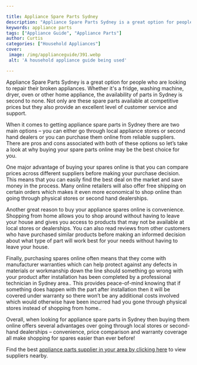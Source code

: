 ```yaml
---

title: Appliance Spare Parts Sydney
description: "Appliance Spare Parts Sydney is a great option for people who are looking to repair their broken appliances. Whether it's a fridge...keep going and find out"
keywords: appliance parts
tags: ["Appliance Guide", "Appliance Parts"]
author: Curtis
categories: ["Household Appliances"]
cover: 
 image: /img/applianceguide/391.webp
 alt: 'A household appliance guide being used'

---
```


Appliance Spare Parts Sydney is a great option for people who are looking to repair their broken appliances. Whether it's a fridge, washing machine, dryer, oven or other home appliance, the availability of parts in Sydney is second to none. Not only are these spare parts available at competitive prices but they also provide an excellent level of customer service and support.

When it comes to getting appliance spare parts in Sydney there are two main options – you can either go through local appliance stores or second hand dealers or you can purchase them online from reliable suppliers. There are pros and cons associated with both of these options so let’s take a look at why buying your spare parts online may be the best choice for you. 

One major advantage of buying your spares online is that you can compare prices across different suppliers before making your purchase decision. This means that you can easily find the best deal on the market and save money in the process. Many online retailers will also offer free shipping on certain orders which makes it even more economical to shop online than going through physical stores or second hand dealerships. 

Another great reason to buy your appliance spares online is convenience. Shopping from home allows you to shop around without having to leave your house and gives you access to products that may not be available at local stores or dealerships. You can also read reviews from other customers who have purchased similar products before making an informed decision about what type of part will work best for your needs without having to leave your house. 

Finally, purchasing spares online often means that they come with manufacturer warranties which can help protect against any defects in materials or workmanship down the line should something go wrong with your product after installation has been completed by a professional technician in Sydney area.. This provides peace-of-mind knowing that if something does happen with the part after installation then it will be covered under warranty so there won’t be any additional costs involved which would otherwise have been incurred had you gone through physical stores instead of shopping from home.. 

Overall, when looking for appliance spare parts in Sydney then buying them online offers several advantages over going through local stores or second-hand dealerships – convenience, price comparison and warranty coverage all make shopping for spares easier than ever before!

Find the best <a href="/pages/appliance-parts-suppliers/">appliance parts supplier in your area by clicking here</a> to view suppliers nearby.
